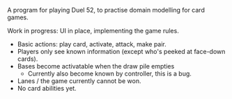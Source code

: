A program for playing Duel 52, to practise domain modelling for card games.

Work in progress: UI in place, implementing the game rules.

- Basic actions: play card, activate, attack, make pair.
- Players only see known information (except who's peeked at face-down cards).
- Bases become activatable when the draw pile empties
  - Currently also become known by controller, this is a bug.
- Lanes / the game currently cannot be won.
- No card abilities yet.
